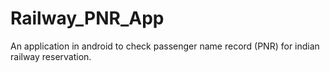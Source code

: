 # Railway_PNR_App
An application in android to check passenger name record (PNR) for indian railway reservation.

